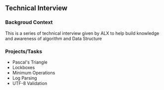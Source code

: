 ## Technical Interview

### Backgroud Context
This is a series of technical interview given by ALX to help build knowledge and awareness of algorithm and Data Structure

### Projects/Tasks
- Pascal's Triangle
- Lockboxes
- Minimum Operations
- Log Parsing
- UTF-8 Validation
